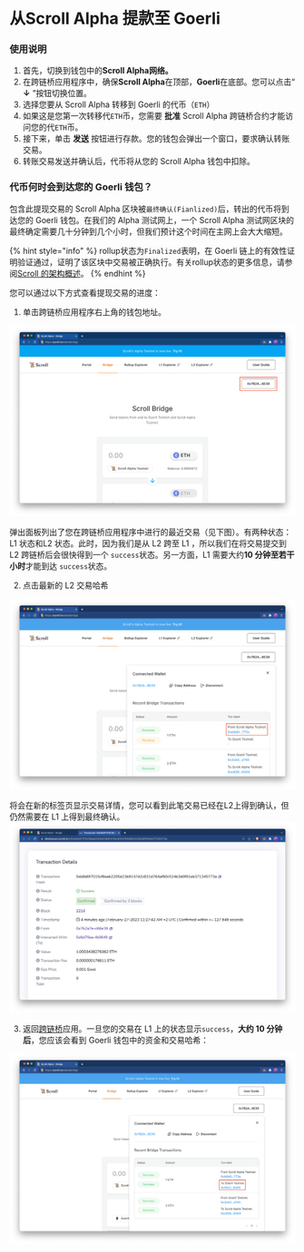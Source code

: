 # 从Scroll Alpha 提款至 Goerli

### 使用说明

1. 首先，切换到钱包中的**Scroll Alpha网络。**
2. 在跨链桥应用程序中，确保**Scroll Alpha**在顶部，**Goerli**在底部。您可以点击“ **↓** ”按钮切换位置。
3. 选择您要从 Scroll Alpha 转移到 Goerli 的代币（`ETH`）
4. 如果这是您第一次转移代`ETH`币，您需要 **批准** Scroll Alpha 跨链桥合约才能访问您的代`ETH`币。
5. 接下来，单击 **发送** 按钮进行存款。您的钱包会弹出一个窗口，要求确认转账交易。
6. 转账交易发送并确认后，代币将从您的 Scroll Alpha 钱包中扣除。

### 代币何时会到达您的 Goerli 钱包？

包含此提现交易的 Scroll Alpha 区块被`最终确认(Fianlized)`后，转出的代币将到达您的 Goerli 钱包。在我们的 Alpha 测试网上，一个 Scroll Alpha 测试网区块的最终确定需要几十分钟到几个小时，但我们预计这个时间在主网上会大大缩短。

{% hint style="info" %}
rollup状态为`Finalized`表明，在 Goerli 链上的有效性证明验证通过，证明了该区块中交易被正确执行。有关rollup状态的更多信息，请参阅[Scroll 的架构概述](https://scroll.mirror.xyz/nDAbJbSIJdQIWqp9kn8J0MVS4s6pYBwHmK7keidQs-k)。
{% endhint %}

您可以通过以下方式查看提现交易的进度：

1. 单击跨链桥应用程序右上角的钱包地址。

![](img/withdraw_1.png)

弹出面板列出了您在跨链桥应用程序中进行的最近交易（见下图）。有两种状态：L1 状态和L2 状态。此时，因为我们是从 L2 跨至 L1 ，所以我们在将交易提交到 L2 跨链桥后会很快得到一个 `success`状态。另一方面，L1 需要大约**10 分钟至若干小时**才能到达 `success`状态。

2. 点击最新的 L2 交易哈希

![](img/withdraw_2.png)

将会在新的标签页显示交易详情，您可以看到此笔交易已经在L2上得到确认，但仍然需要在 L1 上得到最终确认。 
![withdraw](img/withdraw_3.png)

3. 返回[跨链桥](https://scroll.io/prealpha/bridge)应用。一旦您的交易在 L1 上的状态显示`success`，**大约 10 分钟后**，您应该会看到 Goerli 钱包中的资金和交易哈希：

![](img/withdraw_4.png)
